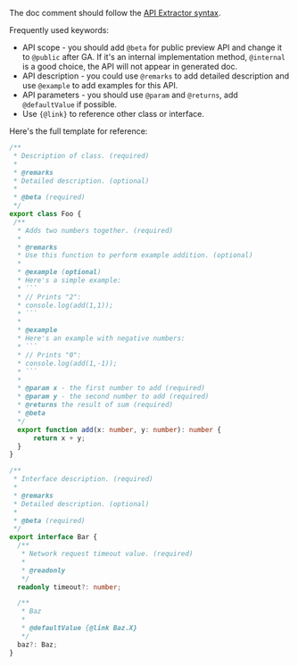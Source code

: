 The doc comment should follow the [API Extractor syntax](https://api-extractor.com/pages/tsdoc/doc_comment_syntax/).

Frequently used keywords:

- API scope - you should add `@beta` for public preview API and change it to `@public` after GA. If it's an internal implementation method, `@internal` is a good choice, the API will not appear in generated doc.
- API description - you could use `@remarks` to add detailed description and use `@example` to add examples for this API.
- API parameters - you should use `@param` and `@returns`, add `@defaultValue` if possible.
- Use `{@link}` to reference other class or interface.

Here's the full template for reference:

````typescript
/**
 * Description of class. (required)
 *
 * @remarks
 * Detailed description. (optional)
 *
 * @beta (required)
 */
export class Foo {
 /**
  * Adds two numbers together. (required)
  *
  * @remarks
  * Use this function to perform example addition. (optional)
  *
  * @example (optional)
  * Here's a simple example:
  * ```
  * // Prints "2":
  * console.log(add(1,1));
  * ```
  *
  * @example
  * Here's an example with negative numbers:
  * ```
  * // Prints "0":
  * console.log(add(1,-1));
  * ```
  *
  * @param x - the first number to add (required)
  * @param y - the second number to add (required)
  * @returns the result of sum (required)
  * @beta
  */
  export function add(x: number, y: number): number {
      return x + y;
  }
}

/**
 * Interface description. (required)
 *
 * @remarks
 * Detailed description. (optional)
 *
 * @beta (required)
 */
export interface Bar {
  /**
   * Network request timeout value. (required)
   *
   * @readonly
   */
  readonly timeout?: number;

  /**
   * Baz
   *
   * @defaultValue {@link Baz.X}
   */
  baz?: Baz;
}
````
